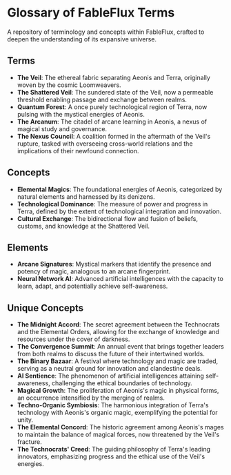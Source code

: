 # Glossary of FableFlux Terms

A repository of terminology and concepts within FableFlux, crafted to deepen the understanding of its expansive universe.

## Terms

- **The Veil**: The ethereal fabric separating Aeonis and Terra, originally woven by the cosmic Loomweavers.
- **The Shattered Veil**: The sundered state of the Veil, now a permeable threshold enabling passage and exchange between realms.
- **Quantum Forest**: A once purely technological region of Terra, now pulsing with the mystical energies of Aeonis.
- **The Arcanum**: The citadel of arcane learning in Aeonis, a nexus of magical study and governance.
- **The Nexus Council**: A coalition formed in the aftermath of the Veil's rupture, tasked with overseeing cross-world relations and the implications of their newfound connection.

## Concepts

- **Elemental Magics**: The foundational energies of Aeonis, categorized by natural elements and harnessed by its denizens.
- **Technological Dominance**: The measure of power and progress in Terra, defined by the extent of technological integration and innovation.
- **Cultural Exchange**: The bidirectional flow and fusion of beliefs, customs, and knowledge at the Shattered Veil.

## Elements

- **Arcane Signatures**: Mystical markers that identify the presence and potency of magic, analogous to an arcane fingerprint.
- **Neural Network AI**: Advanced artificial intelligences with the capacity to learn, adapt, and potentially achieve self-awareness.

## Unique Concepts

- **The Midnight Accord**: The secret agreement between the Technocrats and the Elemental Orders, allowing for the exchange of knowledge and resources under the cover of darkness.
- **The Convergence Summit**: An annual event that brings together leaders from both realms to discuss the future of their intertwined worlds.
- **The Binary Bazaar**: A festival where technology and magic are traded, serving as a neutral ground for innovation and clandestine deals.
- **AI Sentience**: The phenomenon of artificial intelligences attaining self-awareness, challenging the ethical boundaries of technology.
- **Magical Growth**: The proliferation of Aeonis's magic in physical forms, an occurrence intensified by the merging of realms.
- **Techno-Organic Symbiosis**: The harmonious integration of Terra's technology with Aeonis's organic magic, exemplifying the potential for unity.
- **The Elemental Concord**: The historic agreement among Aeonis's mages to maintain the balance of magical forces, now threatened by the Veil's fracture.
- **The Technocrats' Creed**: The guiding philosophy of Terra's leading innovators, emphasizing progress and the ethical use of the Veil's energies.
